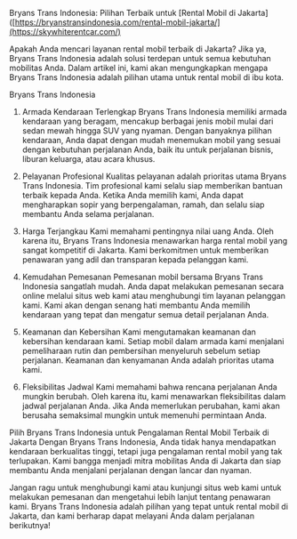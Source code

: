 Bryans Trans Indonesia: Pilihan Terbaik untuk [Rental Mobil di Jakarta]([https://bryanstransindonesia.com/rental-mobil-jakarta/](https://skywhiterentcar.com/)

Apakah Anda mencari layanan rental mobil terbaik di Jakarta? Jika ya, Bryans Trans Indonesia adalah solusi terdepan untuk semua kebutuhan mobilitas Anda. Dalam artikel ini, kami akan mengungkapkan mengapa Bryans Trans Indonesia adalah pilihan utama untuk rental mobil di ibu kota.

Bryans Trans Indonesia

1. Armada Kendaraan Terlengkap
Bryans Trans Indonesia memiliki armada kendaraan yang beragam, mencakup berbagai jenis mobil mulai dari sedan mewah hingga SUV yang nyaman. Dengan banyaknya pilihan kendaraan, Anda dapat dengan mudah menemukan mobil yang sesuai dengan kebutuhan perjalanan Anda, baik itu untuk perjalanan bisnis, liburan keluarga, atau acara khusus.

2. Pelayanan Profesional
Kualitas pelayanan adalah prioritas utama Bryans Trans Indonesia. Tim profesional kami selalu siap memberikan bantuan terbaik kepada Anda. Ketika Anda memilih kami, Anda dapat mengharapkan sopir yang berpengalaman, ramah, dan selalu siap membantu Anda selama perjalanan.

3. Harga Terjangkau
Kami memahami pentingnya nilai uang Anda. Oleh karena itu, Bryans Trans Indonesia menawarkan harga rental mobil yang sangat kompetitif di Jakarta. Kami berkomitmen untuk memberikan penawaran yang adil dan transparan kepada pelanggan kami.

4. Kemudahan Pemesanan
Pemesanan mobil bersama Bryans Trans Indonesia sangatlah mudah. Anda dapat melakukan pemesanan secara online melalui situs web kami atau menghubungi tim layanan pelanggan kami. Kami akan dengan senang hati membantu Anda memilih kendaraan yang tepat dan mengatur semua detail perjalanan Anda.

5. Keamanan dan Kebersihan
Kami mengutamakan keamanan dan kebersihan kendaraan kami. Setiap mobil dalam armada kami menjalani pemeliharaan rutin dan pembersihan menyeluruh sebelum setiap perjalanan. Keamanan dan kenyamanan Anda adalah prioritas utama kami.

6. Fleksibilitas Jadwal
Kami memahami bahwa rencana perjalanan Anda mungkin berubah. Oleh karena itu, kami menawarkan fleksibilitas dalam jadwal perjalanan Anda. Jika Anda memerlukan perubahan, kami akan berusaha semaksimal mungkin untuk memenuhi permintaan Anda.

Pilih Bryans Trans Indonesia untuk Pengalaman Rental Mobil Terbaik di Jakarta
Dengan Bryans Trans Indonesia, Anda tidak hanya mendapatkan kendaraan berkualitas tinggi, tetapi juga pengalaman rental mobil yang tak terlupakan. Kami bangga menjadi mitra mobilitas Anda di Jakarta dan siap membantu Anda menjalani perjalanan dengan lancar dan nyaman.

Jangan ragu untuk menghubungi kami atau kunjungi situs web kami untuk melakukan pemesanan dan mengetahui lebih lanjut tentang penawaran kami. Bryans Trans Indonesia adalah pilihan yang tepat untuk rental mobil di Jakarta, dan kami berharap dapat melayani Anda dalam perjalanan berikutnya!
